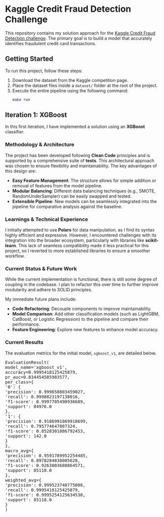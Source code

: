 # Kaggle Credit Fraud Detection Challenge

This repository contains my solution approach for the [Kaggle Credit Fraud Detection challenge](https://www.kaggle.com/competitions/creditcardfraud). The primary goal is to build a model that accurately identifies fraudulent credit card transactions.

## Getting Started

To run this project, follow these steps:

1.  Download the dataset from the Kaggle competition page.
2.  Place the dataset files inside a `dataset/` folder at the root of the project.
3.  Execute the entire pipeline using the following command:
    ```sh
    make run
    ```

## Iteration 1: XGBoost

In this first iteration, I have implemented a solution using an **XGBoost** classifier.

### Methodology & Architecture

The project has been developed following **Clean Code** principles and is supported by a comprehensive suite of **tests**. This architectural approach was chosen to ensure flexibility and maintainability. The key advantages of this design are:

* **Easy Feature Management**: The structure allows for simple addition or removal of features from the model pipeline.
* **Modular Balancing**: Different data balancing techniques (e.g., SMOTE, RandomUnderSampler) can be easily swapped and tested.
* **Extensible Pipeline**: New models can be seamlessly integrated into the pipeline for comparative analysis against the baseline.

### Learnings & Technical Experience

I initially attempted to use **Polars** for data manipulation, as I find its syntax highly efficient and expressive. However, I encountered challenges with its integration into the broader ecosystem, particularly with libraries like **scikit-learn**. This lack of seamless compatibility made it less practical for this project, so I reverted to more established libraries to ensure a smoother workflow.

### Current Status & Future Work

While the current implementation is functional, there is still some degree of coupling in the codebase. I plan to refactor this over time to further improve modularity and adhere to SOLID principles.

My immediate future plans include:

* **Code Refactoring**: Decouple components to improve maintainability.
* **Model Comparison**: Add other classification models (such as LightGBM, CatBoost, or Logistic Regression) to the pipeline and compare their performance.
* **Feature Engineering**: Explore new features to enhance model accuracy.

### Current Results

The evaluation metrics for the initial model, `xgboost_v1`, are detailed below.

<pre>
EvaluationResult(
model_name='xgboost_v1',
accuracy=0.9995418125425879,
pr_auc=0.834454585983577,
per_class={
'0': {
'precision': 0.999658803459027,
'recall': 0.9998823197138016,
'f1-score': 0.9997705490936689,
'support': 84976.0
},
'1': {
'precision': 0.9186991869918699,
'recall': 0.795774647887324,
'f1-score': 0.8528301886792453,
'support': 142.0
}
},
macro_avg={
'precision': 0.9591789952254485,
'recall': 0.8978284838005628,
'f1-score': 0.9263003688864571,
'support': 85118.0
},
weighted_avg={
'precision': 0.999523740775008,
'recall': 0.9995418125425879,
'f1-score': 0.9995254125634538,
'support': 85118.0
}
)

</pre>